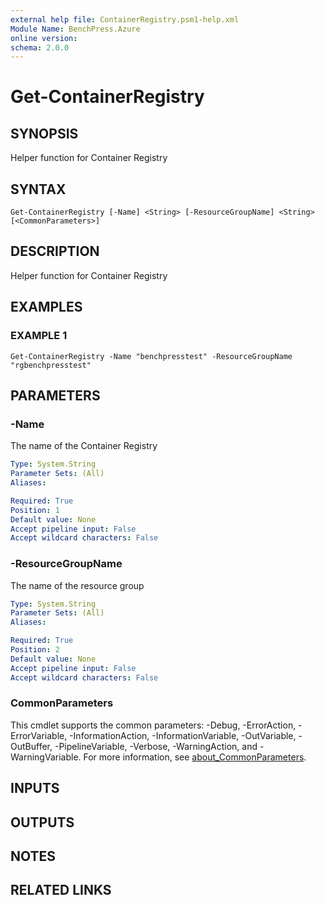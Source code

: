 ```yaml
---
external help file: ContainerRegistry.psm1-help.xml
Module Name: BenchPress.Azure
online version:
schema: 2.0.0
---
```


# Get-ContainerRegistry

## SYNOPSIS
Helper function for Container Registry

## SYNTAX

```
Get-ContainerRegistry [-Name] <String> [-ResourceGroupName] <String> [<CommonParameters>]
```

## DESCRIPTION
Helper function for Container Registry

## EXAMPLES

### EXAMPLE 1
```
Get-ContainerRegistry -Name "benchpresstest" -ResourceGroupName "rgbenchpresstest"
```

## PARAMETERS

### -Name
The name of the Container Registry

```yaml
Type: System.String
Parameter Sets: (All)
Aliases:

Required: True
Position: 1
Default value: None
Accept pipeline input: False
Accept wildcard characters: False
```

### -ResourceGroupName
The name of the resource group

```yaml
Type: System.String
Parameter Sets: (All)
Aliases:

Required: True
Position: 2
Default value: None
Accept pipeline input: False
Accept wildcard characters: False
```

### CommonParameters
This cmdlet supports the common parameters: -Debug, -ErrorAction, -ErrorVariable, -InformationAction, -InformationVariable, -OutVariable, -OutBuffer, -PipelineVariable, -Verbose, -WarningAction, and -WarningVariable. For more information, see [about_CommonParameters](http://go.microsoft.com/fwlink/?LinkID=113216).

## INPUTS

## OUTPUTS

## NOTES

## RELATED LINKS
